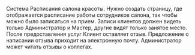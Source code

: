 Система Расписания салона красоты. 
   Нужно создать страницу, где отображается расписание работы сотрудников салона, так чтобы можно было записаться на прием.
   Записи клиентов должен видеть только Администратор и Мастер,  другие видят только занятое место. После предоставления услуг
   Клиент оставляет отзыв. Предложение о написании отзыва приходит на электронную почту. Администратор может читать отзывы о коллегах.
